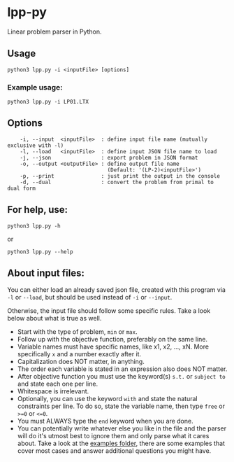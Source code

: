 # lpp-py
Linear problem parser in Python.

## Usage
```
python3 lpp.py -i <inputFile> [options]
```
### Example usage:
```
python3 lpp.py -i LP01.LTX
```

## Options
```
    -i, --input  <inputFile>  : define input file name (mutually exclusive with -l)
    -l, --load   <inputFile>  : define input JSON file name to load
    -j, --json                : export problem in JSON format
    -o, --output <outputFile> : define output file name
                                (Default: '(LP-2)<inputFile>')
    -p, --print               : just print the output in the console
    -d, --dual                : convert the problem from primal to dual form
```

## For help, use:
```
python3 lpp.py -h
```
or
```
python3 lpp.py --help
```


## About input files:
You can either load an already saved json file, created with this program via `-l` or `--load`, but should be used instead of `-i` or `--input`.


Otherwise, the input file should follow some specific rules. Take a look below about what is true as well.

* Start with the type of problem, `min` or `max`.
* Follow up with the objective function, preferably on the same line.
* Variable names must have specific names, like x1, x2, ..., xN. More specifically `x` and a number exactly after it.
* Capitalization does NOT matter, in anything.
* The order each variable is stated in an expression also does NOT matter.
* After objective function you must use the keyword(s) `s.t.` or `subject to` and state each one per line.
* Whitespace is irrelevant.
* Optionally, you can use the keyword `with` and state the natural constraints per line. To do so, state the variable name, then type `free` or `>=0` or `<=0`.
* You must ALWAYS type the `end` keyword when you are done.
* You can potentially write whatever else you like in the file and the parser will do it's utmost best to ignore them and only parse what it cares about. Take a look at the [examples folder](/examples), there are some examples that cover most cases and answer additional questions you might have.
